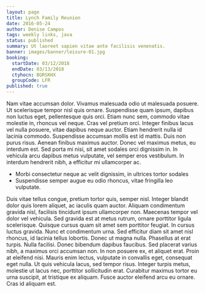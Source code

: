 ```yaml
---
layout: page
title: Lynch Family Reunion
date: 2016-05-24
author: Denise Campos
tags: weekly links, java
status: published
summary: Ut laoreet sapien vitae ante facilisis venenatis.
banner: images/banner/leisure-01.jpg
booking:
  startDate: 03/12/2018
  endDate: 03/13/2018
  ctyhocn: BGRSKHX
  groupCode: LFR
published: true
---
```

Nam vitae accumsan dolor. Vivamus malesuada odio ut malesuada posuere. Ut scelerisque tempor nisl quis ornare. Suspendisse quam ipsum, dapibus non luctus eget, pellentesque quis orci. Etiam nunc sem, commodo vitae molestie in, rhoncus vel neque. Cras vel pretium orci. Integer finibus lacus vel nulla posuere, vitae dapibus neque auctor. Etiam hendrerit nulla id lacinia commodo. Suspendisse accumsan mollis est id mattis. Duis non purus risus. Aenean finibus maximus auctor. Donec vel maximus metus, eu interdum est. Sed porta mi nisi, sit amet sodales orci dignissim in. In vehicula arcu dapibus metus vulputate, vel semper eros vestibulum. In interdum hendrerit nibh, a efficitur mi ullamcorper ac.

* Morbi consectetur neque ac velit dignissim, in ultrices tortor sodales
* Suspendisse semper augue eu odio rhoncus, vitae fringilla leo vulputate.

Duis vitae tellus congue, pretium tortor quis, semper nisl. Integer blandit dolor quis lorem aliquet, ac iaculis quam auctor. Aliquam condimentum gravida nisl, facilisis tincidunt ipsum ullamcorper non. Maecenas tempor vel dolor vel vehicula. Sed gravida est at metus rutrum, ornare porttitor ligula scelerisque. Quisque cursus quam sit amet sem porttitor feugiat. In cursus luctus gravida. Nunc et condimentum urna. Sed efficitur diam sit amet nisl rhoncus, id lacinia tellus lobortis. Donec ut magna nulla. Phasellus at erat turpis. Nulla facilisi. Donec bibendum dapibus faucibus.
Sed placerat varius nibh, a maximus orci accumsan non. In non posuere ex, et aliquet erat. Proin at eleifend nisi. Mauris enim lectus, vulputate in convallis eget, consequat eget nulla. Ut quis vehicula lacus, sed tempor risus. Integer turpis metus, molestie ut lacus nec, porttitor sollicitudin erat. Curabitur maximus tortor eu urna suscipit, at tristique ex aliquam. Fusce auctor eleifend arcu eu ornare. Cras id aliquam est.
